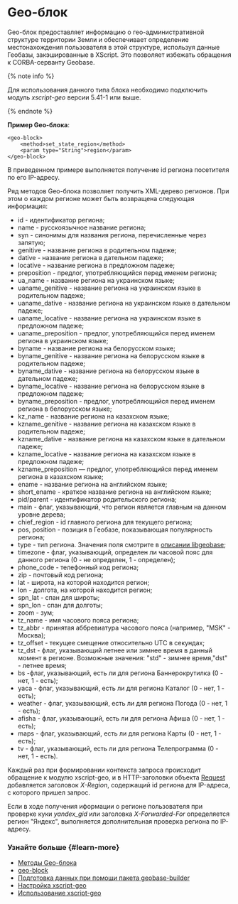# Geo-блок

Geo-блок предоставляет информацию о гео-административной структуре территории Земли и обеспечивает определение местонахождения пользователя в этой структуре, используя данные Геобазы, закэшированные в XScript. Это позволяет избежать обращения к CORBA-серванту Geobase.

{% note info %}

Для использования данного типа блока необходимо подключить модуль _xscript-geo_ версии 5.41-1 или выше.

{% endnote %}

**Пример Geo-блока**:

```
<geo-block>
    <method>set_state_region</method>
    <param type="String">region</param>
</geo-block>
```

В приведенном примере выполняется получение id региона посетителя по его IP-адресу.

Ряд методов Geo-блока позволяет получить XML-дерево регионов. При этом о каждом регионе может быть возвращена следующая информация:

- id - идентификатор региона;
- name - русскоязычное название региона;
- syn - синонимы для названия региона, перечисленные через запятую;
- genitive - название региона в родительном падеже;
- dative - название региона в дательном падеже;
- locative - название региона в предложном падеже;
- preposition - предлог, употребляющийся перед именем региона;
- ua_name - название региона на украинском языке;
- uaname_genitive - название региона на украинском языке в родительном падеже;
- uaname_dative - название региона на украинском языке в дательном падеже;
- uaname_locative - название региона на украинском языке в предложном падеже;
- uaname_preposition - предлог, употребляющийся перед именем региона в украинском языке;
- byname - название региона на белорусском языке;
- byname_genitive - название региона на белорусском языке в родительном падеже;
- byname_dative - название региона на белорусском языке в дательном падеже;
- byname_locative - название региона на белорусском языке в предложном падеже;
- byname_preposition - предлог, употребляющийся перед именем региона в белорусском языке;
- kz_name - название региона на казахском языке;
- kzname_genitive - название региона на казахском языке в родительном падеже;
- kzname_dative - название региона на казахском языке в дательном падеже;
- kzname_locative - название региона на казахском языке в предложном падеже;
- kzname_preposition — предлог, употребляющийся перед именем региона в казахском языке;
- ename - название региона на английском языке;
- short_ename - краткое название региона на английском языке;
- pid/parent - идентификатор родительского региона;
- main - флаг, указывающий, что регион является главным на данном уровне дерева;
- chief_region - id главного региона для текущего региона;
- pos, position - позиция в Геобазе, показывающая популярность региона;
- type - тип региона. Значения поля смотрите в [описании libgeobase](https://doc.yandex-team.ru/lib/libgeobase5/concepts/region-types.html);
- timezone - флаг, указывающий, определен ли часовой пояс для данного региона (0 - не определен, 1 - определен);
- phone_code - телефонный код региона;
- zip - почтовый код региона;
- lat - широта, на которой находится регион;
- lon - долгота, на которой находится регион;
- spn_lat - спан для широты;
- spn_lon - спан для долготы;
- zoom - зум;
- tz_name - имя часового пояса региона;
- tz_abbr - принятая аббревиатура часового пояса (например, "MSK" - Москва);
- tz_offset - текущее смещение относительно UTC в секундах;
- tz_dst - флаг, указывающий летнее или зимнее время в данный момент в регионе. Возможные значения: "std" - зимнее время,"dst" - летнее время;
- bs -флаг, указывающий, есть ли для региона Баннерокрутилка (0 - нет, 1 - есть);
- yaca - флаг, указывающий, есть ли для региона Каталог (0 - нет, 1 - есть);
- weather - флаг, указывающий, есть ли для региона Погода (0 - нет, 1 - есть);
- afisha - флаг, указывающий, есть ли для региона Афиша (0 - нет, 1 - есть);
- maps - флаг, указывающий, есть ли для региона Карты (0 - нет, 1 - есть);
- tv - флаг, указывающий, есть ли для региона Телепрограмма (0 - нет, 1 - есть).

Каждый раз при формировании контекста запроса происходит обращение к модулю xscript-geo, и в HTTP-заголовки объекта [Request](request-ov.md) добавляется заголовок _X-Region_, содержащий id региона для IP-адреса, с которого пришел запрос.

Если в ходе получения иформации о регионе пользователя при проверке куки _yandex_gid_ или заголовка _X-Forwarded-For_ определяется регион "Яндекс", выполняется дополнительная проверка региона по IP-адресу.

### Узнайте больше {#learn-more}
* [Методы Geo-блока](../appendices/block-geo-methods.md)
* [geo-block](../reference/geo.md)
* [Подготовка данных при помощи пакета geobase-builder](https://wiki.yandex-team.ru/LeonidMovsesjan/XGeo/GeoBuilder)
* [Настройка xscript-geo](../appendices/config-params.md#xscript-geo)
* [Использование xscript-geo](https://wiki.yandex-team.ru/LeonidMovsesjan/XGeo/XGeoUsage)
